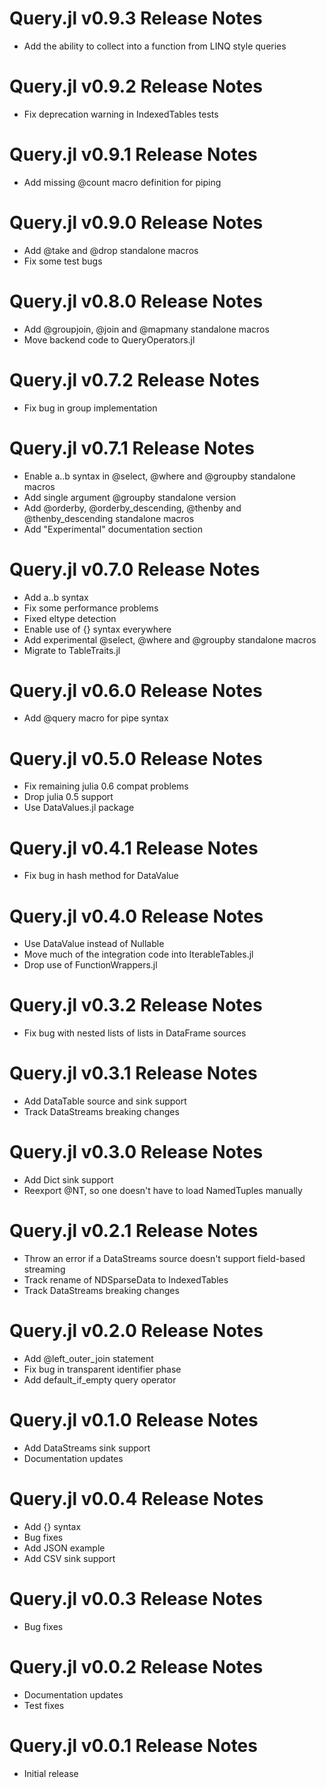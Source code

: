 # Query.jl v0.9.3 Release Notes
* Add the ability to collect into a function from LINQ style queries

# Query.jl v0.9.2 Release Notes
* Fix deprecation warning in IndexedTables tests

# Query.jl v0.9.1 Release Notes
* Add missing @count macro definition for piping

# Query.jl v0.9.0 Release Notes
* Add @take and @drop standalone macros
* Fix some test bugs

# Query.jl v0.8.0 Release Notes
* Add @groupjoin, @join and @mapmany standalone macros
* Move backend code to QueryOperators.jl

# Query.jl v0.7.2 Release Notes
* Fix bug in group implementation

# Query.jl v0.7.1 Release Notes
* Enable a..b syntax in @select, @where and @groupby standalone macros
* Add single argument @groupby standalone version
* Add @orderby, @orderby_descending, @thenby and @thenby_descending standalone macros
* Add "Experimental" documentation section

# Query.jl v0.7.0 Release Notes
* Add a..b syntax
* Fix some performance problems
* Fixed eltype detection
* Enable use of {} syntax everywhere
* Add experimental @select, @where and @groupby standalone macros
* Migrate to TableTraits.jl

# Query.jl v0.6.0 Release Notes
* Add @query macro for pipe syntax

# Query.jl v0.5.0 Release Notes
* Fix remaining julia 0.6 compat problems
* Drop julia 0.5 support
* Use DataValues.jl package

# Query.jl v0.4.1 Release Notes
* Fix bug in hash method for DataValue

# Query.jl v0.4.0 Release Notes
* Use DataValue instead of Nullable
* Move much of the integration code into IterableTables.jl
* Drop use of FunctionWrappers.jl

# Query.jl v0.3.2 Release Notes
* Fix bug with nested lists of lists in DataFrame sources

# Query.jl v0.3.1 Release Notes
* Add DataTable source and sink support
* Track DataStreams breaking changes

# Query.jl v0.3.0 Release Notes
* Add Dict sink support
* Reexport @NT, so one doesn't have to load NamedTuples manually

# Query.jl v0.2.1 Release Notes
* Throw an error if a DataStreams source doesn't support field-based streaming
* Track rename of NDSparseData to IndexedTables
* Track DataStreams breaking changes

# Query.jl v0.2.0 Release Notes
* Add @left_outer_join statement
* Fix bug in transparent identifier phase
* Add default_if_empty query operator

# Query.jl v0.1.0 Release Notes
* Add DataStreams sink support
* Documentation updates

# Query.jl v0.0.4 Release Notes
* Add {} syntax
* Bug fixes
* Add JSON example
* Add CSV sink support

# Query.jl v0.0.3 Release Notes
* Bug fixes

# Query.jl v0.0.2 Release Notes
* Documentation updates
* Test fixes

# Query.jl v0.0.1 Release Notes
* Initial release
